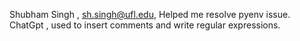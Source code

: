 Shubham Singh , sh.singh@ufl.edu, Helped me resolve pyenv issue.
ChatGpt , used to insert comments and write regular expressions.
